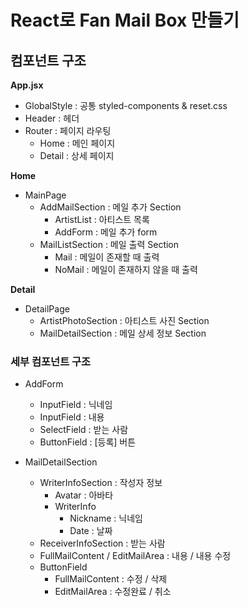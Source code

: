 # React로 Fan Mail Box 만들기

## 컴포넌트 구조

**App.jsx**

- GlobalStyle : 공통 styled-components & reset.css
- Header : 헤더
- Router : 페이지 라우팅
  - Home : 메인 페이지
  - Detail : 상세 페이지

**Home**

- MainPage
  - AddMailSection : 메일 추가 Section
    - ArtistList : 아티스트 목록
    - AddForm : 메일 추가 form
  - MailListSection : 메일 출력 Section
    - Mail : 메일이 존재할 때 출력
    - NoMail : 메일이 존재하지 않을 때 출력

**Detail**

- DetailPage
  - ArtistPhotoSection : 아티스트 사진 Section
  - MailDetailSection : 메일 상세 정보 Section

### 세부 컴포넌트 구조

- AddForm

  - InputField : 닉네임
  - InputField : 내용
  - SelectField : 받는 사람
  - ButtonField : [등록] 버튼

- MailDetailSection
  - WriterInfoSection : 작성자 정보
    - Avatar : 아바타
    - WriterInfo
      - Nickname : 닉네임
      - Date : 날짜
  - ReceiverInfoSection : 받는 사람
  - FullMailContent / EditMailArea : 내용 / 내용 수정
  - ButtonField
    - FullMailContent : 수정 / 삭제
    - EditMailArea : 수정완료 / 취소
